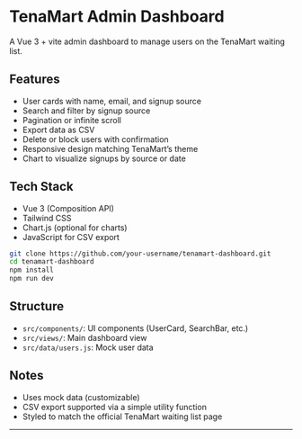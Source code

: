 

# TenaMart Admin Dashboard

A Vue 3 + vite admin dashboard to manage users on the TenaMart waiting list.

## Features

* User cards with name, email, and signup source
* Search and filter by signup source
* Pagination or infinite scroll
* Export data as CSV
* Delete or block users with confirmation
* Responsive design matching TenaMart’s theme
* Chart to visualize signups by source or date

## Tech Stack

* Vue 3 (Composition API)
* Tailwind CSS
* Chart.js (optional for charts)
* JavaScript for CSV export

```bash
git clone https://github.com/your-username/tenamart-dashboard.git
cd tenamart-dashboard
npm install
npm run dev
```

## Structure

* `src/components/`: UI components (UserCard, SearchBar, etc.)
* `src/views/`: Main dashboard view
* `src/data/users.js`: Mock user data

## Notes

* Uses mock data (customizable)
* CSV export supported via a simple utility function
* Styled to match the official TenaMart waiting list page

---


